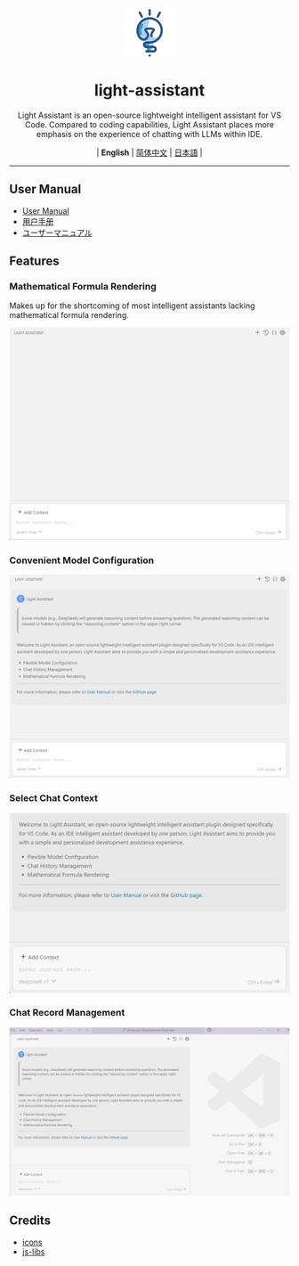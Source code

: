 <div align="center" >
    <img src="assets/icon/light-assistant.png" width="90px" height="90px"/>
    <h1 align="center">light-assistant</h1>
    <p>Light Assistant is an open-source lightweight intelligent assistant for VS Code. Compared to coding capabilities, Light Assistant places more emphasis on the experience of chatting with LLMs within IDE.</p>
    <p>
        | <b>English</b> | <a href="https://github.com/HiMeditator/light-assistant/blob/main/docs/README_zh_cn.md">简体中文</a> | <a href="https://github.com/HiMeditator/light-assistant/blob/main/docs/README_ja.md">日本語</a> |
    </p>
</div>

<hr>


## User Manual

- [User Manual](docs/user-manual.md)
- [用户手册](docs/user-manual_zh_cn.md)
- [ユーザーマニュアル](docs/user-manual_ja.md)

## Features

### Mathematical Formula Rendering

Makes up for the shortcoming of most intelligent assistants lacking mathematical formula rendering.

<img src="docs/img/media/01.gif" />

### Convenient Model Configuration

<img src="docs/img/media/02.gif" />

### Select Chat Context

<img src="docs/img/media/03.gif" />

### Chat Record Management

<img src="docs/img/media/04.gif" />

## Credits

- [icons](./assets/icon/credits.md)
- [js-libs](./assets/js/libs/credits.md)